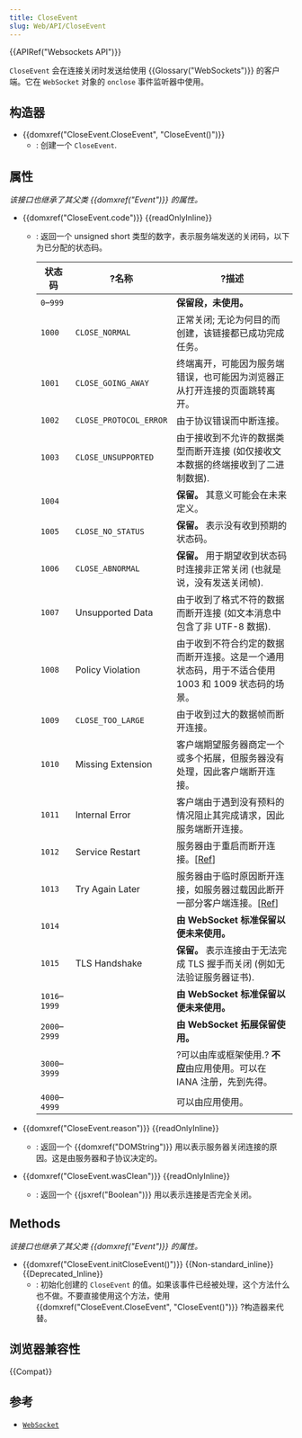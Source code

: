 ```yaml
---
title: CloseEvent
slug: Web/API/CloseEvent
---
```


{{APIRef("Websockets API")}}

`CloseEvent` 会在连接关闭时发送给使用 {{Glossary("WebSockets")}} 的客户端。它在 `WebSocket` 对象的 `onclose` 事件监听器中使用。

## 构造器

- {{domxref("CloseEvent.CloseEvent", "CloseEvent()")}}
  - : 创建一个 `CloseEvent`.

## 属性

_该接口也继承了其父类 {{domxref("Event")}} 的属性。_

- {{domxref("CloseEvent.code")}} {{readOnlyInline}}

  - : 返回一个 unsigned short 类型的数字，表示服务端发送的关闭码，以下为已分配的状态码。

    | 状态码        | ?名称                  | ?描述                                                                                                                                        |
    | ------------- | ---------------------- | -------------------------------------------------------------------------------------------------------------------------------------------- |
    | `0`–`999`     |                        | **保留段，未使用。**                                                                                                                         |
    | `1000`        | `CLOSE_NORMAL`         | 正常关闭; 无论为何目的而创建，该链接都已成功完成任务。                                                                                       |
    | `1001`        | `CLOSE_GOING_AWAY`     | 终端离开，可能因为服务端错误，也可能因为浏览器正从打开连接的页面跳转离开。                                                                   |
    | `1002`        | `CLOSE_PROTOCOL_ERROR` | 由于协议错误而中断连接。                                                                                                                     |
    | `1003`        | `CLOSE_UNSUPPORTED`    | 由于接收到不允许的数据类型而断开连接 (如仅接收文本数据的终端接收到了二进制数据).                                                             |
    | `1004`        |                        | **保留。** 其意义可能会在未来定义。                                                                                                          |
    | `1005`        | `CLOSE_NO_STATUS`      | **保留。** 表示没有收到预期的状态码。                                                                                                        |
    | `1006`        | `CLOSE_ABNORMAL`       | **保留。** 用于期望收到状态码时连接非正常关闭 (也就是说，没有发送关闭帧).                                                                    |
    | `1007`        | Unsupported Data       | 由于收到了格式不符的数据而断开连接 (如文本消息中包含了非 UTF-8 数据).                                                                        |
    | `1008`        | Policy Violation       | 由于收到不符合约定的数据而断开连接。这是一个通用状态码，用于不适合使用 1003 和 1009 状态码的场景。                                           |
    | `1009`        | `CLOSE_TOO_LARGE`      | 由于收到过大的数据帧而断开连接。                                                                                                             |
    | `1010`        | Missing Extension      | 客户端期望服务器商定一个或多个拓展，但服务器没有处理，因此客户端断开连接。                                                                   |
    | `1011`        | Internal Error         | 客户端由于遇到没有预料的情况阻止其完成请求，因此服务端断开连接。                                                                             |
    | `1012`        | Service Restart        | 服务器由于重启而断开连接。\[[Ref](https://www.ietf.org/mail-archive/web/hybi/current/msg09670.html)]                                         |
    | `1013`        | Try Again Later        | 服务器由于临时原因断开连接，如服务器过载因此断开一部分客户端连接。\[[Ref](https://www.ietf.org/mail-archive/web/hybi/current/msg09670.html)] |
    | `1014`        |                        | **由 WebSocket 标准保留以便未来使用。**                                                                                                      |
    | `1015`        | TLS Handshake          | **保留。** 表示连接由于无法完成 TLS 握手而关闭 (例如无法验证服务器证书).                                                                     |
    | `1016`–`1999` |                        | **由 WebSocket 标准保留以便未来使用。**                                                                                                      |
    | `2000`–`2999` |                        | **由 WebSocket 拓展保留使用。**                                                                                                              |
    | `3000`–`3999` |                        | ?可以由库或框架使用.? **不应**由应用使用。可以在 IANA 注册，先到先得。                                                                       |
    | `4000`–`4999` |                        | 可以由应用使用。                                                                                                                             |

- {{domxref("CloseEvent.reason")}} {{readOnlyInline}}
  - : 返回一个 {{domxref("DOMString")}} 用以表示服务器关闭连接的原因。这是由服务器和子协议决定的。
- {{domxref("CloseEvent.wasClean")}} {{readOnlyInline}}
  - : 返回一个 {{jsxref("Boolean")}} 用以表示连接是否完全关闭。

## Methods

_该接口也继承了其父类 {{domxref("Event")}} 的属性。_

- {{domxref("CloseEvent.initCloseEvent()")}} {{Non-standard_inline}} {{Deprecated_Inline}}
  - : 初始化创建的 `CloseEvent` 的值。如果该事件已经被处理，这个方法什么也不做。不要直接使用这个方法，使用 {{domxref("CloseEvent.CloseEvent", "CloseEvent()")}} ?构造器来代替。

## 浏览器兼容性

{{Compat}}

## 参考

- [`WebSocket`](/zh-CN/docs/Web/API/WebSocket)
